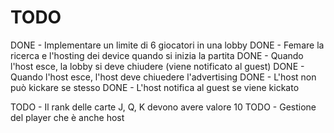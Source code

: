 #  TODO

DONE    - Implementare un limite di 6 giocatori in una lobby
DONE    - Femare la ricerca e l'hosting dei device quando si inizia la partita
DONE    - Quando l'host esce, la lobby si deve chiudere (viene notificato al guest)
DONE    - Quando l'host esce, l'host deve chiuedere l'advertising
DONE    - L'host non può kickare se stesso
DONE    - L'host notifica al guest se viene kickato 

TODO    - Il rank delle carte J, Q, K devono avere valore 10
TODO    - Gestione del player che è anche host
